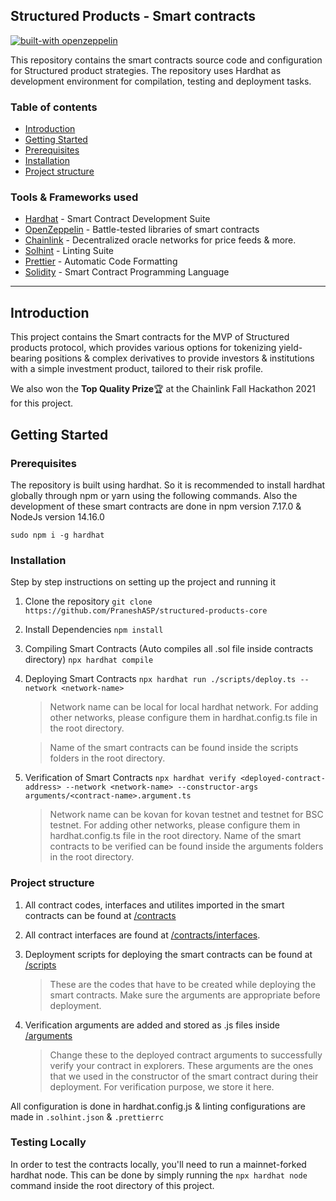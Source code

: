 ## Structured Products - Smart contracts <br>
[![built-with openzeppelin](https://img.shields.io/badge/built%20with-OpenZeppelin-3677FF)](https://docs.openzeppelin.com/)

This repository contains the smart contracts source code and configuration for Structured product strategies. The repository uses Hardhat as development environment for compilation, testing and deployment tasks.

### Table of contents

- [Introduction](#introduction)
- [Getting Started](#getting-started)
- [Prerequisites](#prerequisites)
- [Installation](#installation)
- [Project structure](#project-structure)

### Tools & Frameworks used

- [Hardhat](https://hardhat.org/) - Smart Contract Development Suite
- [OpenZeppelin](https://openzeppelin.com/contracts/) - Battle-tested libraries of smart contracts
- [Chainlink](https://chain.link/) - Decentralized oracle networks for price feeds & more. 
- [Solhint](https://protofire.github.io/solhint/) - Linting Suite
- [Prettier](https://github.com/prettier-solidity/prettier-plugin-solidity) - Automatic Code Formatting
- [Solidity](https://docs.soliditylang.org/en/v0.8.6/) - Smart Contract Programming Language

---

## Introduction

This project contains the Smart contracts for the MVP of Structured products protocol, which provides various options for tokenizing yield-bearing positions & complex derivatives to provide investors & institutions with a simple investment product, tailored to their risk profile. 

We also won the **Top Quality Prize**🏆 at the Chainlink Fall Hackathon 2021 for this project.   


## Getting Started

### Prerequisites

The repository is built using hardhat. So it is recommended to install hardhat globally through npm or yarn using the following commands. Also the development of these smart contracts are done in npm version 7.17.0 & NodeJs version 14.16.0

`sudo npm i -g hardhat`

### Installation

Step by step instructions on setting up the project and running it

1. Clone the repository
   `git clone https://github.com/PraneshASP/structured-products-core`
2. Install Dependencies
   `npm install`
3. Compiling Smart Contracts (Auto compiles all .sol file inside contracts directory)
   `npx hardhat compile`
4. Deploying Smart Contracts
   `npx hardhat run ./scripts/deploy.ts --network <network-name>`

   > Network name can be local for local hardhat network. For adding other networks, please configure them in hardhat.config.ts file in the root directory.

   > Name of the smart contracts can be found inside the scripts folders in the root directory.

5. Verification of Smart Contracts
   `npx hardhat verify <deployed-contract-address> --network <network-name> --constructor-args arguments/<contract-name>.argument.ts`

   > Network name can be kovan for kovan testnet and testnet for BSC testnet. For adding other networks, please configure them in hardhat.config.ts file in the root directory.
   > Name of the smart contracts to be verified can be found inside the arguments folders in the root directory.

### Project structure

1. All contract codes, interfaces and utilites imported in the smart contracts can be found at [/contracts](./contracts)
2. All contract interfaces are found at [/contracts/interfaces](./contracts/interfaces).
3. Deployment scripts for deploying the smart contracts can be found at [/scripts](./scripts)

   > These are the codes that have to be created while deploying the smart contracts. Make sure the arguments
   > are appropriate before deployment.

4. Verification arguments are added and stored as .js files inside [/arguments](./arguments)

   > Change these to the deployed contract arguments to successfully verify your contract in explorers. These arguments are the ones that we used in the constructor of the smart contract during their deployment. For verification purpose, we store it here.

All configuration is done in hardhat.config.js & linting configurations are made in `.solhint.json` & `.prettierrc`


### Testing Locally
In order to test the contracts locally, you'll need to run a mainnet-forked hardhat node. This can be done by simply running the `npx hardhat node` command inside the root directory of this project.


